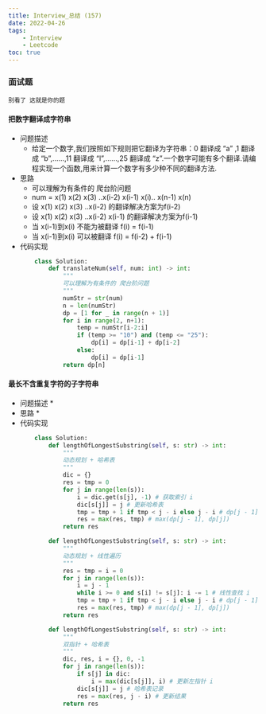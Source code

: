 ```yaml
---
title: Interview_总结 (157)
date: 2022-04-26
tags: 
    - Interview
    - Leetcode
toc: true
---
```


### 面试题
    别看了 这就是你的题

<!-- more -->

#### 把数字翻译成字符串
- 问题描述
    * 给定一个数字,我们按照如下规则把它翻译为字符串：0 翻译成 “a” ,1 翻译成 “b”,……,11 翻译成 “l”,……,25 翻译成 “z”.一个数字可能有多个翻译.请编程实现一个函数,用来计算一个数字有多少种不同的翻译方法.
- 思路
    * 可以理解为有条件的 爬台阶问题
    * num = x(1) x(2) x(3) ..x(i-2) x(i-1) x(i).. x(n-1) x(n)
    * 设 x(1) x(2) x(3) ..x(i-2) 的翻译解决方案为f(i-2)
    * 设 x(1) x(2) x(3) ..x(i-2) x(i-1) 的翻译解决方案为f(i-1)
    * 当 x(i-1)到x(i) 不能为被翻译 f(i) = f(i-1)
    * 当 x(i-1)到x(i) 可以被翻译 f(i) = f(i-2) + f(i-1)
- 代码实现
    ```python
        class Solution:
            def translateNum(self, num: int) -> int:
                """
                可以理解为有条件的 爬台阶问题
                """
                numStr = str(num)
                n = len(numStr)
                dp = [1 for _ in range(n + 1)] 
                for i in range(2, n+1):
                    temp = numStr[i-2:i]
                    if (temp >= "10") and (temp <= "25"):
                        dp[i] = dp[i-1] + dp[i-2]
                    else:
                        dp[i] = dp[i-1]
                return dp[n]
    ```

#### 最长不含重复字符的子字符串
- 问题描述
    * 
- 思路
    * 
- 代码实现
    ```python
        class Solution:
            def lengthOfLongestSubstring(self, s: str) -> int:
                """
                动态规划 + 哈希表
                """
                dic = {}
                res = tmp = 0
                for j in range(len(s)):
                    i = dic.get(s[j], -1) # 获取索引 i
                    dic[s[j]] = j # 更新哈希表
                    tmp = tmp + 1 if tmp < j - i else j - i # dp[j - 1] -> dp[j]
                    res = max(res, tmp) # max(dp[j - 1], dp[j])
                return res

            def lengthOfLongestSubstring(self, s: str) -> int:
                """
                动态规划 + 线性遍历
                """
                res = tmp = i = 0
                for j in range(len(s)):
                    i = j - 1
                    while i >= 0 and s[i] != s[j]: i -= 1 # 线性查找 i
                    tmp = tmp + 1 if tmp < j - i else j - i # dp[j - 1] -> dp[j]
                    res = max(res, tmp) # max(dp[j - 1], dp[j])
                return res

            def lengthOfLongestSubstring(self, s: str) -> int:
                """
                双指针 + 哈希表
                """
                dic, res, i = {}, 0, -1
                for j in range(len(s)):
                    if s[j] in dic:
                        i = max(dic[s[j]], i) # 更新左指针 i
                    dic[s[j]] = j # 哈希表记录
                    res = max(res, j - i) # 更新结果
                return res
    ```


